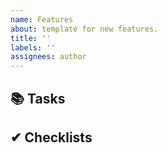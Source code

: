 ```yaml
---
name: Features
about: template for new features.
title: ''
labels: ''
assignees: author
---
```


## 📚 Tasks

## ✔ Checklists
